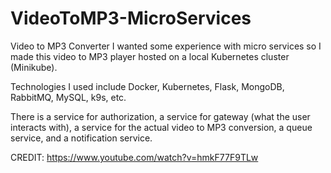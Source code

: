 # VideoToMP3-MicroServices
Video to MP3 Converter
I wanted some experience with micro services so I made this video to MP3 player hosted on a local Kubernetes cluster (Minikube).

Technologies I used include Docker, Kubernetes, Flask, MongoDB, RabbitMQ, MySQL, k9s, etc.

There is a service for authorization, a service for gateway (what the user interacts with), a service for the actual video to MP3 conversion, a queue service, and a notification service.


CREDIT: https://www.youtube.com/watch?v=hmkF77F9TLw


